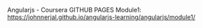 Angularjs - Coursera
GITHUB PAGES
Module1: https://johnnerjal.github.io/angularjs-learning/angularjs/module1/